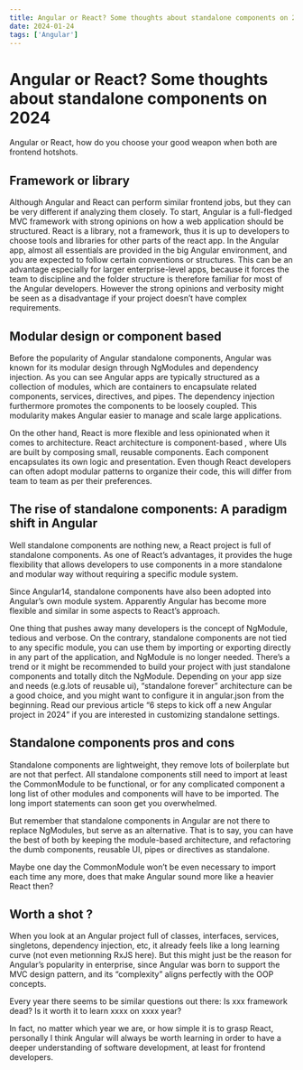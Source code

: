 ```yaml
---
title: Angular or React? Some thoughts about standalone components on 2024
date: 2024-01-24
tags: ['Angular']
---
```


# Angular or React? Some thoughts about standalone components on 2024

Angular or React, how do you choose your good weapon when both are frontend hotshots.

## Framework or library
Although Angular and React can perform similar frontend jobs, but they can be very different if analyzing them closely. To start, Angular is a full-fledged MVC framework with strong opinions on how a web application should be structured. React is a library, not a framework, thus it is up to developers to choose tools and libraries for other parts of the react app. In the Angular app, almost all essentials are provided in the big Angular environment, and you are expected to follow certain conventions or structures. This can be an advantage especially for larger enterprise-level apps, because it forces the team to discipline and the folder structure is therefore familiar for most of the Angular developers. However the strong opinions and verbosity might be seen as a disadvantage if your project doesn’t have complex requirements.

## Modular design or component based
Before the popularity of Angular standalone components, Angular was known for its modular design through NgModules and dependency injection. As you can see Angular apps are typically structured as a collection of modules, which are containers to encapsulate related components, services, directives, and pipes. The dependency injection furthermore promotes the components to be loosely coupled. This modularity makes Angular easier to manage and scale large applications.

On the other hand, React is more flexible and less opinionated when it comes to architecture. React architecture is component-based , where UIs are built by composing small, reusable components. Each component encapsulates its own logic and presentation. Even though React developers can often adopt modular patterns to organize their code, this will differ from team to team as per their preferences.

## The rise of standalone components: A paradigm shift in Angular
Well standalone components are nothing new, a React project is full of standalone components. As one of React’s advantages, it provides the huge flexibility that allows developers to use components in a more standalone and modular way without requiring a specific module system.

Since Angular14, standalone components have also been adopted into Angular’s own module system. Apparently Angular has become more flexible and similar in some aspects to React’s approach.

One thing that pushes away many developers is the concept of NgModule, tedious and verbose. On the contrary, standalone components are not tied to any specific module, you can use them by importing or exporting directly in any part of the application, and NgModule is no longer needed. There’s a trend or it might be recommended to build your project with just standalone components and totally ditch the NgModule. Depending on your app size and needs (e.g.lots of reusable ui), “standalone forever” architecture can be a good choice, and you might want to configure it in angular.json from the beginning. Read our previous article “6 steps to kick off a new Angular project in 2024” if you are interested in customizing standalone settings.

## Standalone components pros and cons
Standalone components are lightweight, they remove lots of boilerplate but are not that perfect. All standalone components still need to import at least the CommonModule to be functional, or for any complicated component a long list of other modules and components will have to be imported. The long import statements can soon get you overwhelmed.

But remember that standalone components in Angular are not there to replace NgModules, but serve as an alternative. That is to say, you can have the best of both by keeping the module-based architecture, and refactoring the dumb components, reusable UI, pipes or directives as standalone.

Maybe one day the CommonModule won’t be even necessary to import each time any more, does that make Angular sound more like a heavier React then?

## Worth a shot ?
When you look at an Angular project full of classes, interfaces, services, singletons, dependency injection, etc, it already feels like a long learning curve (not even metionning RxJS here). But this might just be the reason for Angular’s popularity in enterprise, since Angular was born to support the MVC design pattern, and its “complexity” aligns perfectly with the OOP concepts.

Every year there seems to be similar questions out there: Is xxx framework dead? Is it worth it to learn xxxx on xxxx year?

In fact, no matter which year we are, or how simple it is to grasp React, personally I think Angular will always be worth learning in order to have a deeper understanding of software development, at least for frontend developers.